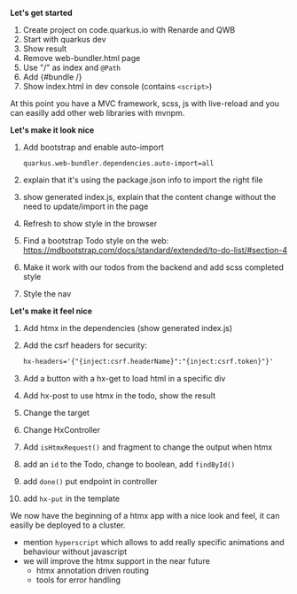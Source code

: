 
**Let's get started**

1. Create project on code.quarkus.io with Renarde and QWB
2. Start with quarkus dev
3. Show result
4. Remove web-bundler.html page
5. Use "/" as  index and `@Path`
6. Add {#bundle /}
7. Show index.html in dev console (contains `<script>`)

At this point you have a MVC framework, scss, js with live-reload and you can easilly add other web libraries with mvnpm.

**Let's make it look nice**

1. Add bootstrap and enable auto-import
  
    ```
    quarkus.web-bundler.dependencies.auto-import=all
    ```

2. explain that it's using the package.json info to import the right file
3. show generated index.js, explain that the content change without the need to update/import in the page
4. Refresh to show style in the browser
5. Find a bootstrap Todo style on the web: https://mdbootstrap.com/docs/standard/extended/to-do-list/#section-4
6. Make it work with our todos from the backend and add scss completed style
7. Style the nav

**Let's make it feel nice** 

1. Add htmx in the dependencies (show generated index.js)
3. Add the csrf headers for security:

    ```html
    hx-headers='{"{inject:csrf.headerName}":"{inject:csrf.token}"}'
    ```
3. Add a button with a hx-get to load html in a specific div
5. Add hx-post to use htmx in the todo, show the result
6. Change the target
7. Change HxController
8. Add `isHtmxRequest()` and fragment to change the output when htmx
9. add an `id` to the Todo, change to boolean, add `findById()`
10. add `done()` put endpoint in controller
11. add `hx-put` in the template

We now have the beginning of a htmx app with a nice look and feel, it can easilly be deployed to a cluster.

- mention `hyperscript` which allows to add really specific animations and behaviour without javascript
- we will improve the htmx support in the near future
	- htmx annotation driven routing
	- tools for error handling